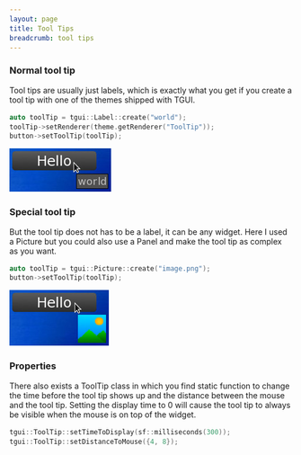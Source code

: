 ```yaml
---
layout: page
title: Tool Tips
breadcrumb: tool tips
---
```


### Normal tool tip

Tool tips are usually just labels, which is exactly what you get if you create a tool tip with one of the themes shipped with TGUI.
```c++
auto toolTip = tgui::Label::create("world");
toolTip->setRenderer(theme.getRenderer("ToolTip"));
button->setToolTip(toolTip);
```

<img src="/resources/Tutorials/ToolTipLabel.jpg" alt="Tool Tip Label" width="181" height="77" />


### Special tool tip

But the tool tip does not has to be a label, it can be any widget. Here I used a Picture but you could also use a Panel and make the tool tip as complex as you want.
```c++
auto toolTip = tgui::Picture::create("image.png");
button->setToolTip(toolTip);
```

<img src="/resources/Tutorials/ToolTipPicture.jpg" alt="Tool Tip Picture" width="177" height="99" />


### Properties

There also exists a ToolTip class in which you find static function to change the time before the tool tip shows up and the distance between the mouse and the tool tip. Setting the display time to 0 will cause the tool tip to always be visible when the mouse is on top of the widget.
```c++
tgui::ToolTip::setTimeToDisplay(sf::milliseconds(300));
tgui::ToolTip::setDistanceToMouse({4, 8});
```
